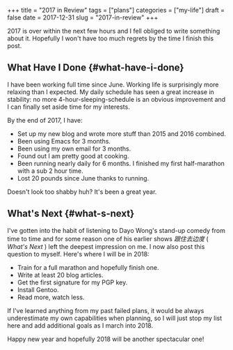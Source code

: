 +++
title = "2017 in Review"
tags = ["plans"]
categories = ["my-life"]
draft = false
date = 2017-12-31
slug = "2017-in-review"
+++

2017 is over within the next few hours and I fell obliged to write something
about it. Hopefully I won't have too much regrets by the time I finish this
post.


## What Have I Done {#what-have-i-done}

I have been working full time since June. Working life is surprisingly more
relaxing than I expected. My daily schedule has seen a great increase in
stability: no more 4-hour-sleeping-schedule is an obvious improvement and I can
finally set aside time for my interests.

By the end of 2017, I have:

-   Set up my new blog and wrote more stuff than 2015 and 2016 combined.
-   Been using Emacs for 3 months.
-   Been using my own email for 3 months.
-   Found out I am pretty good at cooking.
-   Been running nearly daily for 6 months. I finished my first half-marathon with
    a sub 2 hour time.
-   Lost 20 pounds since June thanks to running.

Doesn't look too shabby huh? It's been a great year.


## What's Next {#what-s-next}

I've gotten into the habit of listening to Dayo Wong's stand-up comedy from time
to time and for some reason one of his earlier shows _跟住去边度_ ( _What's
Next_ ) left the deepest impression on me. I now also post this question to
myself. Here's where I will be in 2018:

-   Train for a full marathon and hopefully finish one.
-   Write at least 20 blog articles.
-   Get the first signature for my PGP key.
-   Install Gentoo.
-   Read more, watch less.

If I've learned anything from my past failed plans, it would be always
underestimate my own capabilities when planning, so I will just stop my list
here and add additional goals as I march into 2018.

Happy new year and hopefully 2018 will be another spectacular one!
